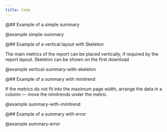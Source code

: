```yaml
---
title: Code
---
```


@## Example of a simple summary

@example simple-summary

@## Example of a vertical layout with Skeleton

The main metrics of the report can be placed vertically, if required by the report layout. Skeleton can be shown on the first download

@example vertical-summary-with-skeleton

@## Example of a summary with minitrend

If the metrics do not fit into the maximum page width, arrange the data in a column — move the minitrends under the metric.

@example summary-with-minitrend

@## Example of a summary with error

@example summary-error
